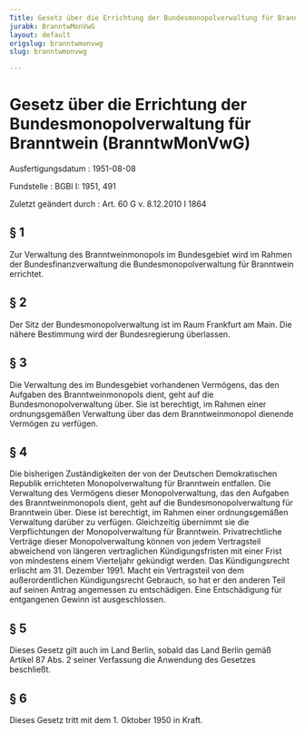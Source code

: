 ```yaml
---
Title: Gesetz über die Errichtung der Bundesmonopolverwaltung für Branntwein
jurabk: BranntwMonVwG
layout: default
origslug: branntwmonvwg
slug: branntwmonvwg

---
```


# Gesetz über die Errichtung der Bundesmonopolverwaltung für Branntwein (BranntwMonVwG)

Ausfertigungsdatum
:   1951-08-08

Fundstelle
:   BGBl I: 1951, 491

Zuletzt geändert durch
:   Art. 60 G v. 8.12.2010 I 1864

## § 1

Zur Verwaltung des Branntweinmonopols im Bundesgebiet wird im Rahmen
der Bundesfinanzverwaltung die Bundesmonopolverwaltung für Branntwein
errichtet.

## § 2

Der Sitz der Bundesmonopolverwaltung ist im Raum Frankfurt am Main.
Die nähere Bestimmung wird der Bundesregierung überlassen.

## § 3

Die Verwaltung des im Bundesgebiet vorhandenen Vermögens, das den
Aufgaben des Branntweinmonopols dient, geht auf die
Bundesmonopolverwaltung über. Sie ist berechtigt, im Rahmen einer
ordnungsgemäßen Verwaltung über das dem Branntweinmonopol dienende
Vermögen zu verfügen.

## § 4

Die bisherigen Zuständigkeiten der von der Deutschen Demokratischen
Republik errichteten Monopolverwaltung für Branntwein entfallen. Die
Verwaltung des Vermögens dieser Monopolverwaltung, das den Aufgaben
des Branntweinmonopols dient, geht auf die Bundesmonopolverwaltung für
Branntwein über. Diese ist berechtigt, im Rahmen einer ordnungsgemäßen
Verwaltung darüber zu verfügen. Gleichzeitig übernimmt sie die
Verpflichtungen der Monopolverwaltung für Branntwein. Privatrechtliche
Verträge dieser Monopolverwaltung können von jedem Vertragsteil
abweichend von längeren vertraglichen Kündigungsfristen mit einer
Frist von mindestens einem Vierteljahr gekündigt werden. Das
Kündigungsrecht erlischt am 31. Dezember 1991. Macht ein Vertragsteil
von dem außerordentlichen Kündigungsrecht Gebrauch, so hat er den
anderen Teil auf seinen Antrag angemessen zu entschädigen. Eine
Entschädigung für entgangenen Gewinn ist ausgeschlossen.

## § 5

Dieses Gesetz gilt auch im Land Berlin, sobald das Land Berlin gemäß
Artikel 87 Abs. 2 seiner Verfassung die Anwendung des Gesetzes
beschließt.

## § 6

Dieses Gesetz tritt mit dem 1. Oktober 1950 in Kraft.

